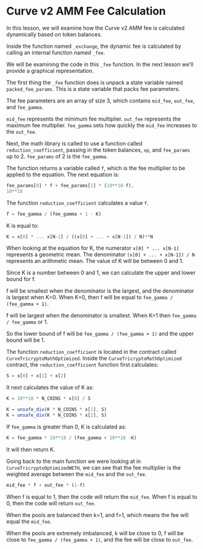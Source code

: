 # Curve v2 AMM Fee Calculation

In this lesson, we will examine how the Curve v2 AMM fee is calculated dynamically based on token balances.

Inside the function named `_exchange`, the dynamic fee is calculated by calling an internal function named `_fee`.

We will be examining the code in this `_fee` function. In the next lesson we'll provide a graphical representation.

The first thing the `_fee` function does is unpack a state variable named `packed_fee_params`. This is a state variable that packs fee parameters.

The fee parameters are an array of size 3, which contains `mid_fee`, `out_fee`, and `fee_gamma`.

`mid_fee` represents the minimum fee multiplier. `out_fee` represents the maximum fee multiplier. `fee_gamma` sets how quickly the `mid_fee` increases to the `out_fee`.

Next, the math library is called to use a function called `reduction_coefficient`, passing in the token balances, `xp`, and `fee_params` up to 2. `fee_params` of 2 is the `fee_gamma`.

The function returns a variable called `f`, which is the fee multiplier to be applied to the equation. The next equation is:

```javascript
fee_params[0] * f + fee_params[1] * (10**18-f), 
10**18
```

The function `reduction_coefficient` calculates a value `f`.
```javascript
f = fee_gamma / (fee_gamma + 1 - K)
```
K is equal to:
```javascript
K = x[0] * ... x[N-1] / ((x[0] + ... + x[N-1]) / N)**N
```

When looking at the equation for K, the numerator `x[0] * ... x[N-1]` represents a geometric mean. The denominator `(x[0] + ... + x[N-1]) / N` represents an arithmetic mean. The value of K will be between 0 and 1.

Since K is a number between 0 and 1, we can calculate the upper and lower bound for f.

f will be smallest when the denominator is the largest, and the denominator is largest when K=0. When K=0, then f will be equal to `fee_gamma / (fee_gamma + 1)`.

f will be largest when the denominator is smallest. When K=1 then `fee_gamma / fee_gamma` or 1.

So the lower bound of f will be `fee_gamma / (fee_gamma + 1)` and the upper bound will be 1.

The function `reduction_coefficient` is located in the contract called `CurveTricryptoMathOptimized`. Inside the `CurveTricryptoMathOptimized` contract, the `reduction_coefficient` function first calculates:
```javascript
S = x[0] + x[1] + x[2]
```
It next calculates the value of K as:
```javascript
K = 10**18 * N_COINS * x[0] / S
```

```javascript
K = unsafe_div(K * N_COINS * x[1], S)
K = unsafe_div(K * N_COINS * x[2], S)
```
If `fee_gamma` is greater than 0, K is calculated as:
```javascript
K = fee_gamma * 10**18 / (fee_gamma + 10**18 -K)
```
It will then return K.

Going back to the main function we were looking at in `CurveTricryptoOptimizedWETH`, we can see that the fee multiplier is the weighted average between the `mid_fee` and the `out_fee`.

```javascript
mid_fee * f + out_fee * (1-f)
```

When f is equal to 1, then the code will return the `mid_fee`. When f is equal to 0, then the code will return `out_fee`.

When the pools are balanced then k=1, and f=1, which means the fee will equal the `mid_fee`.

When the pools are extremely imbalanced, k will be close to 0, f will be close to  `fee_gamma / (fee_gamma + 1)`, and the fee will be close to `out_fee`.
